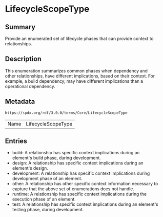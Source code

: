 <!-- Automatically generated by spec-parser v2.3.0 on 2024-07-16T15:00:52.540788+00:00 -->
<!-- SPDX-License-Identifier: Community-Spec-1.0 -->

# LifecycleScopeType

## Summary

Provide an enumerated set of lifecycle phases that can provide context to relationships.


## Description

This enumeration summarizes common phases when dependency and other relationships, have different implications, based on their context.  For example,  a build dependency, may have different implications than a operational dependency.


## Metadata

`https://spdx.org/rdf/3.0.0/terms/Core/LifecycleScopeType`


| | |
|---|---|
| Name | LifecycleScopeType |




## Entries

- build: A relationship has specific context implications during an element's build phase, during development.
- design: A relationship has specific context implications during an element's design.
- development: A relationship has specific context implications during development phase of an element.
- other: A relationship has other specific context information necessary to capture that the above set of enumerations does not handle.
- runtime: A relationship has specific context implications during the execution phase of an element.
- test: A relationship has specific context implications during an element's testing phase, during development.


